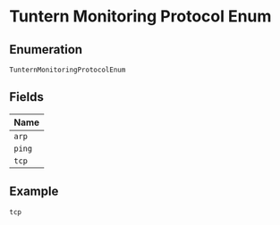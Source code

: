 
# Tuntern Monitoring Protocol Enum

## Enumeration

`TunternMonitoringProtocolEnum`

## Fields

| Name |
|  --- |
| `arp` |
| `ping` |
| `tcp` |

## Example

```
tcp
```

